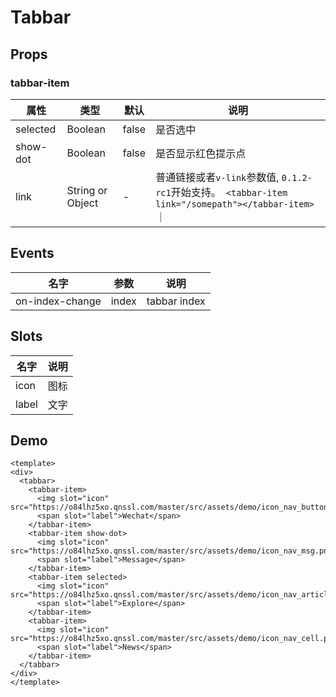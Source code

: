 # Tabbar

## Props

### tabbar-item

| 属性 | 类型 | 默认 | 说明 |
|-----|-----|-----|-----|
| selected | Boolean | false | 是否选中 |
| show-dot | Boolean | false | 是否显示红色提示点 |
| link | String or Object | - | 普通链接或者`v-link`参数值, `0.1.2-rc1`开始支持。` <tabbar-item link="/somepath"></tabbar-item>` ｜

## Events
| 名字 | 参数 | 说明                  |
|------|-----|------------------------|
| on-index-change | index | tabbar index |

## Slots

| 名字 | 说明 |
|-----|-----|
| icon | 图标 |
| label | 文字 |

## Demo

``` vux height=300 components=Tabbar,TabbarItem
<template>
<div>
  <tabbar>
    <tabbar-item>
      <img slot="icon" src="https://o84lhz5xo.qnssl.com/master/src/assets/demo/icon_nav_button.png">
      <span slot="label">Wechat</span>
    </tabbar-item>
    <tabbar-item show-dot>
      <img slot="icon" src="https://o84lhz5xo.qnssl.com/master/src/assets/demo/icon_nav_msg.png">
      <span slot="label">Message</span>
    </tabbar-item>
    <tabbar-item selected>
      <img slot="icon" src="https://o84lhz5xo.qnssl.com/master/src/assets/demo/icon_nav_article.png">
      <span slot="label">Explore</span>
    </tabbar-item>
    <tabbar-item>
      <img slot="icon" src="https://o84lhz5xo.qnssl.com/master/src/assets/demo/icon_nav_cell.png">
      <span slot="label">News</span>
    </tabbar-item>
  </tabbar>
</div>
</template>
```
